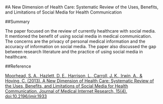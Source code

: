 #A New Dimension of Health Care: Systematic Review of the Uses, Benefits, and Limitations of Social Media for Health Communication


##Summary

The paper focused on the review of currently healthcare with social media. It mentioned the benefit of using social media in medical communication. The concerns are the privacy of personal medical information and the accuracy of information on social media. The paper also discussed the gap between research literature and the practice of using social media in healthcare. 



##Reference 

[Moorhead, S. A., Hazlett, D. E., Harrison, L., Carroll, J. K., Irwin, A., & Hoving, C. (2013). A New Dimension of Health Care: Systematic Review of the Uses, Benefits, and Limitations of Social Media for Health Communication. Journal of Medical Internet Research, 15(4). doi:10.2196/jmir.1933](https://www.jmir.org/2013/4/e85/)
